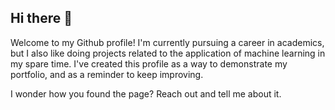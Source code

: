 ## Hi there 👋

Welcome to my Github profile! I'm currently pursuing a career in academics, but I also like doing projects related to the application of machine learning in my spare time.
I've created this profile as a way to demonstrate my portfolio, and as a reminder to keep improving. 

I wonder how you found the page? Reach out and tell me about it.


<!--
**VKristoffersen/vkristoffersen** is a ✨ _special_ ✨ repository because its `README.md` (this file) appears on your GitHub profile.

Here are some ideas to get you started:

- 🔭 I’m currently working on ...
- 🌱 I’m currently learning ...
- 👯 I’m looking to collaborate on ...
- 🤔 I’m looking for help with ...
- 💬 Ask me about ...
- 📫 How to reach me: ...
- 😄 Pronouns: ...
- ⚡ Fun fact: ...
-->
